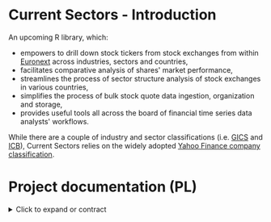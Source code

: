 # Current Sectors - Introduction
An upcoming R library, which: 
- empowers to drill down stock tickers from stock exchanges from within [Euronext](https://www.euronext.com/en) across industries, sectors and countries,
- facilitates comparative analysis of shares' market performance,
- streamlines the process of sector structure analysis of stock exchanges in various countries,
- simplifies the process of bulk stock quote data ingestion, organization and storage,
- provides useful tools all across the board of financial time series data analysts' workflows.

While there are a couple of industry and sector classifications (i.e. [GICS](https://www.msci.com/our-solutions/indexes/gics) and [ICB](https://www.lseg.com/en/ftse-russell/industry-classification-benchmark-icb)), Current Sectors relies on the widely adopted [Yahoo Finance company classification](https://finance.yahoo.com/sectors).
# Project documentation (PL)
<details>
  <summary> Click to expand or contract </summary>
  
## 1. Charakterystyka oprogramowania
### Nazwy skrócone:  
**cursecs** (w otoczeniu zewnętrznym) / **CS** (wewnątrz projektu).
### Nazwa pełna: 
Current Sectors.
### Krótki opis ze wskazaniem celów: 
biblioteka języka R wspomagająca analizę notowań spółek giełdowych w przekrojach sektorowych i geograficznych.

## 2. Prawa autorskie
### Autorzy:
**Ryszard Karol Lisiecki** – pomysłodawca, projektant, programista, tester;
**Michał Bartkiewicz** – kontroler jakości, programista, tester.

### Warunki licencyjne: 

**licencja MIT** - umożliwiająca użytkowanie, dystrybucję, modyfikację oraz czerpanie korzyści z kodu bez ograniczeń z wykluczeniami zdefiniowanymi w przepisach i/lub precedensach nadrzędnych;

**zastrzeżenie Fair Use** - dotyczące wykorzystania żródeł klasyfikacji spółek oraz danych giełdowych jedynie do celów edukacyjnych oraz ograniczające ich wykorzystanie w materiałach wtórnych bazujących na opisywanym oprogramowaniu.

## 3. Specyfikacja wymagań
Wykorzystane w nazewnictwie identyfikatorów wymagań skrótowce opierają się na angielskim brzmieniu słów. 

### Wymagania pozfunkcjonalne

Klasyfikacji wymagań pozafunkcjonalnych dotyczących jakości dokonano w oparciu o standard **ISO/IEC 25010:2011**.

| Identyfikator | Nazwa | Opis | Priorytet | Kategoria |
| --- | --- | --- | :---: | --- |
| NF.Q.SP.1 | Wydajność biblioteki | Operacje dotyczące przetwarzania matematycznego danych *offline* na komputerze bądź serwerze użytkownika funkcje biblioteki wykonują możliwie najszybciej, z wykorzystaniem przetwarzania równoległego | 1 | pozafunkcjonalne |
| NF.Q.SP.2 | Wydajność web-scrapingu | Operacje dotyczące zaciągania danych z API oraz stron znajdujących się w kontekście systemu funkcje biblioteki wykonują w dbałości o nieprzekracznie limitów API Yahoo Finance | 1 | pozafunkcjonalne |
| NF.Q.S.C.1 | Bezpieczeństwo - poufność | Biblioteka w żaden sposób nie monitoruje, nie archiwizuje ani nie przesyła informacji o działalności użytkownika ponad to, co jest konieczne do spowalniania web-scrapingu | 1 | pozafunkcjonalne |
| NF.Q.S.I.1 | Bezpieczeństwo - integralność danych zawartych | Dane giełdowe zawarte w bibliotece sprawdzone są pod kątem poprawności formalnej oraz zmodyfikowane w stosunku do źródłowych tylko w aspekcie organizacji i składowania danych | 1 | pozafunkcjonalne |
| NF.Q.F.I.1 | Interoperacyjność | Biblioteka może współpracować z innymi bibliotekami środowiska R nawet w przypadków konfliktu nazw funkcji. Funkcje biblioteki dodawane są do ścieżki wyszukań po załadowaniu biblioteki. | 1 | pozafunkcjonalne |
| NF.Q.R.A.1 | Dostępność | Dostępność zdalnego repozytorium biblioteki uwarunkowana jest uwarunkowana dostępnością usług Github (powyżej 99,7% czasu w roku) a skompilowana przez użytkownika biblioteka dostępna jest zawsze. | 1 | pozafunkcjonalne |
| NF.Q.R.FT.1 | Odporność na błędy użytkowników | Działanie funkcji biblioteki jest uodpornione na większość najczęściej popełnianych błędów podczas wprowadzania danych przez użytkownika | 1 | pozafunkcjonalne |
| NF.Q.R.FT.1 | Odporność na błędy bibliiotek skojarzonych i usług API | Funkcje obliczeniowe i graficzne biblioteki są odporne na nieprawidłowe działanie usług związanych z pozyskiwaniem danych z Internetu | 1 | pozafunkcjonalne |
| NF.Q.U.A.1 | Przystępność | Biblioteka jest przystosowana do prezentowania pomocy w języku angielskim - w tym dla użytkowników niedowidzących, korzystających z czytników ekranu | 1 | pozafunkcjonalne |
| NF.Q.U.L.1 | Łatwość przyswojenia | Biblioteka zawiera niewielką liczbę funkcji, na wysokim poziomie abstrakcji oraz co najwyżej kilku parametrach | 1 | pozafunkcjonalne |
| NF.Q.U.EoU.1 | Łatwość użytkowania | Funkcje biblioteki mają intuicyjne nazwy oraz dostępne pliki pomocy zawierające przykłady użycia | 1 | pozafunkcjonalne |
| NF.Q.P.A.1 | Przystosowawczość | Działanie biblioteki nie jest upośledzane poprzez zmieny sprzętu bądź systemu operacyjnego tak długo, jak wspierają one działanie środowiska R w odpowiedniej wersji | 1 | pozafunkcjonalne |
| NF.Q.P.I.1 | Efektywność instalacji | Biblioteka może zostać zarówno zainstalowana, jak też odinstalowana poprzez uruchomienie jednej linijki kodu | 1 | pozafunkcjonalne |


### Wymagania funkcjonalne

Opis wymagań jest adekwatny dla użytkowników, którzy zainstalowali oraz załadowali bibliotekę CurrentSectors do własnego środowiska R, po czym wywołują w konsoli odpowiednie funkcje opisane w dokumentacji użytkownika.

#### **Grupa nr 1 (DL):** wyświetlanie i/lub zapis do zmiennej list zbiorczych
++ wyświetlanie i zapis dołączonych danych zawartych w całości funkcja saveDataLocally(path) - wymaganie opisujące wywołanie danych po nazwie zawartej w dokumentacji pakietu

funkcja listCompanies(country, sector)
| Identyfikator | Nazwa | Opis | Priorytet | Kategoria |
| --- | --- | --- | :---: | --- |
| F.DD.1 | Wyświetlanie i/lub zapis danych dołączonych | ... | 1 | Funkcjonalne |
| F.DH.1 | Wyświetlanie plików pomocy | ... | 1 | Funkcjonalne |
| F.DL.1 | Wyświetlanie i/lub zapis list spółek o zadanych atrybutach | Po wywołaniu odpowiedniej funkcji z parametrami tekstowymi nazwy kraju lub/i nazwy przemysłu (lub nazwy sektora) w konsoli prezentowany jest wierszami zbiór **nazw, symboli spółek, ich przemysłów, sektorów, krajów rejestracji** numeru ISIN waloru oraz **waluty kwotowania**. Wynik w postaci tabeli może być jednocześnie przez przypisanie przekierowany do zmiennej o typie `list` i klasie `data.frame`. W przypadku niewłaściwej parametryzacji przez użytkownika lub braku rezultatów, do konsoli zostanie zwrócony monit. | 1 | Funkcjonalne |
| F.DL.1.2 | Wyświetlanie i/lub zapis list spółek o zadanych atrybutach oraz filtrze kapitalizacji rynkowej | Po wywołaniu tej samej funkcji, co w **F.DL.1.1** z dodatkowym, opcjonalnym parametrem liczbowym progowego **poziomu kapitalizacji rynkowej**  ten sam rezultat zostanie zawężony do spółek przekraczających określony poziom kapitalizacji rynkowej.  | 1 | Funkcjonalne |
| ... | ... | ... | ... | ... |

#### **Grupa nr 2 (UTS&F):** aktualizacja szeregów czasowych
funkcja updateData(path_to_local_data)
| Identyfikator | Nazwa | Opis | Priorytet | Kategoria |
| --- | --- | --- | :---: | --- |
| ... | ... | ... | ... | ... |


#### **Grupa nr 3 (SS):** analiza struktury sektorowej walorów w danym państwie
funkcje sStructure(country), sStructureChart(country) - tabela i wykres struktury kapitalizacji spółek w państwie
| Identyfikator | Nazwa | Opis | Priorytet | Kategoria |
| --- | --- | --- | :---: | --- |
| ... | ... | ... | ... | ... |


#### **Grupa nr 3 (STS):** analiza szeregów czasowych sektorów
funkcje sIndices(country | sector), sIndicesChart(...) - wartość kapitalizacji w czasie - tabela i wykres
funkcja sIndicesTRCompChart(country1, country2, sector1, sector2) - wykres porównawczy indeksów jednopodstawowych kapitalizacji t1=100
| Identyfikator | Nazwa | Opis | Priorytet | Kategoria |
| --- | --- | --- | :---: | --- |
| ... | ... | ... | ... | ... |

#### **Grupa nr 4 (STA):** - raport analizy technicznej grupy spółek sektora w państwie
funkcja TAReport(country, sector)
## 3. Architektura oprogramowania
Stos uruchomieniowy: 
R 4.2.x + wraz z zainstalowaną biblioteką devtools lub remotes ORAZ zależnościami biblioteki - innymi bibliotekami R: xts, zoo, quantmod (być może też dplyr i ggplot2);
system operacyjny Windows lub Linux lub OpenBSD lub MacOS;
działające połączenie internetowe.
Stos technologiczny:
R 4.2.x + wraz z zainstalowanymi bibliotekami devtools, httr2, rvest, roxygen2, testhat, xts, zoo, quantmod, dplyr, ggplot2;
klient Github Desktob lub inny klient Git;
system operacyjny Windows lub Linux lub OpenBSD lub MacOS;
działające połączenie internetowe.
## 4. Testy
| Identyfikator | Nazwa | Opis | Wynik | Ostatnia wersja | Ostatnia data | Uwagi |
| --- | --- | --- | --- | --- | --- | --- |
| ... | ... | ... | ... | ... | --- | --- |
</details>
